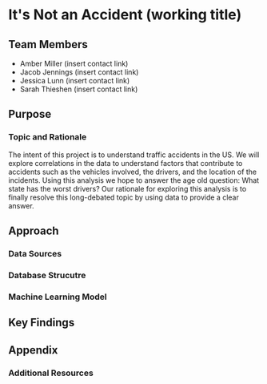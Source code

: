 # It's Not an Accident (working title)

## Team Members
* Amber Miller (insert contact link)
* Jacob Jennings (insert contact link)
* Jessica Lunn (insert contact link)
* Sarah Thieshen (insert contact link)

## Purpose
### Topic and Rationale
The intent of this project is to understand traffic accidents in the US.  We will explore correlations in the data to understand factors that contribute to accidents such as the vehicles involved, the drivers, and the location of the incidents. Using this analysis we hope to answer the age old question: What state has the worst drivers? Our rationale for exploring this analysis is to finally resolve this long-debated topic by using data to provide a clear answer.


## Approach
### Data Sources


### Database Strucutre



### Machine Learning Model



## Key Findings



## Appendix
### Additional Resources
